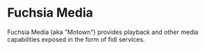 # Fuchsia Media

Fuchsia Media (aka "Motown") provides playback and other media
capabilities exposed in the form of fidl services.
